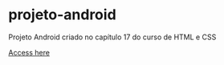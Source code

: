 # projeto-android
Projeto Android criado no capítulo 17 do curso de HTML e CSS

<a href="https://felipesds23.github.io/projeto-android/"> Access here</a>
